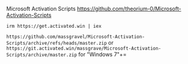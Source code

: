Microsoft Activation Scripts https://github.com/theorium-0/Microsoft-Activation-Scripts

`irm https://get.activated.win | iex`

`https://github.com/massgravel/Microsoft-Activation-Scripts/archive/refs/heads/master.zip` or `https://git.activated.win/massgrave/Microsoft-Activation-Scripts/archive/master.zip` for "Windows 7"+=
